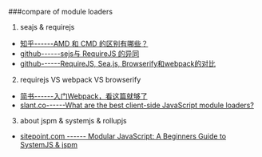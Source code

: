###compare of module loaders
1.	seajs & requirejs
*	[知乎------AMD 和 CMD 的区别有哪些？](https://www.zhihu.com/question/20351507)
*	[github------sejs与 RequireJS 的异同](https://github.com/seajs/seajs/issues/277)
*	[github------RequireJS, Sea.js, Browserify和webpack的对比](https://github.com/boxizen/boxizen.github.io/issues/9) 

2.	requirejs VS webpack VS browserify
*	[简书------入门Webpack，看这篇就够了](http://www.jianshu.com/p/42e11515c10f#)
*	[slant.co------What are the best client-side JavaScript module loaders?](https://www.slant.co/topics/1089/~client-side-javascript-module-loaders)

3. about jspm & systemjs & rollupjs
*	[sitepoint.com ------ Modular JavaScript: A Beginners Guide to SystemJS & jspm](https://www.sitepoint.com/modular-javascript-systemjs-jspm/)
